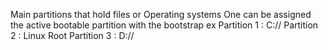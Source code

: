 Main partitions that hold files or Operating systems
One can be assigned the active bootable partition with the bootstrap
ex
	Partition 1 : C://
	Partition 2 : Linux Root
	Partition 3 : D://